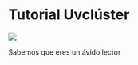Tutorial Uvclúster
=========

![](http://matematicas.univalle.edu.co/~olimpiadasmatematicas/orm_archivos/bannerPanoramica.jpg)

Sabemos que eres un ávido lector

